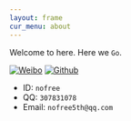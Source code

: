 ```yaml
---
layout: frame
cur_menu: about
---
```

Welcome to here. Here we `Go`.

[![Weibo](http://t.qq.com/favicon.ico)](http://t.qq.com/nofree)
[![Github](http://github.com/favicon.ico)](http://github.com/nofree5th)

- ID: `nofree`
- QQ: `307831078`
- Email: `nofree5th@qq.com`
